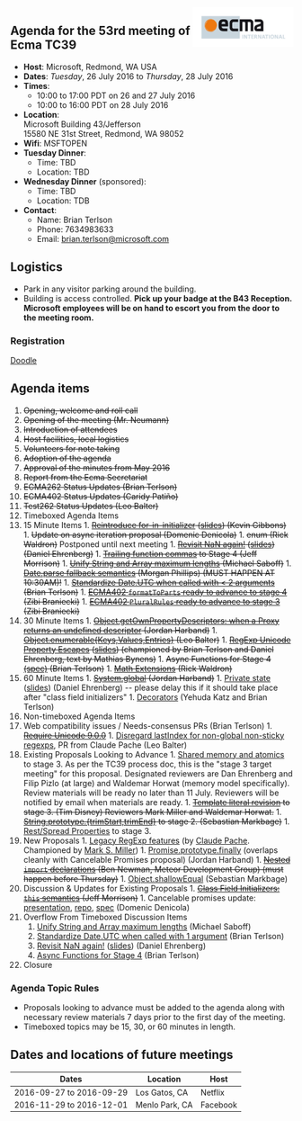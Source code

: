 <img src="../images/Ecma_RVB-003.jpg" align="right" height="70" alt="" />

## Agenda for the 53rd meeting of Ecma TC39

- **Host**: Microsoft, Redmond, WA USA
- **Dates**: *Tuesday*, 26 July 2016 to *Thursday*, 28 July 2016
- **Times**:
  - 10:00 to 17:00 PDT on 26 and 27 July 2016
  - 10:00 to 16:00 PDT on 28 July 2016
- **Location**:<br>
    Microsoft Building 43/Jefferson<br>
    15580 NE 31st Street, Redmond, WA 98052
- **Wifi**: MSFTOPEN
- **Tuesday Dinner**:
  - Time: TBD
  - Location: TBD
- **Wednesday Dinner** (sponsored):
  - Time: TBD
  - Location: TDB
- **Contact**:
  - Name: Brian Terlson
  - Phone: 7634983633
  - Email: brian.terlson@microsoft.com

## Logistics
* Park in any visitor parking around the building.
* Building is access controlled. **Pick up your badge at the B43 Reception. Microsoft employees will be on hand to escort you from the door to the meeting room.**

### Registration

[Doodle](http://doodle.com/poll/i4935fx6frut54qy)

## Agenda items

1. ~~Opening, welcome and roll call~~
  1. ~~Opening of the meeting (Mr. Neumann)~~
  1. ~~Introduction of attendees~~
  1. ~~Host facilities, local logistics~~
1. ~~Volunteers for note taking~~
1. ~~Adoption of the agenda~~
1. ~~Approval of the minutes from May 2016~~
1. ~~Report from the Ecma Secretariat~~
1. ~~ECMA262 Status Updates (Brian Terlson)~~
1. ~~ECMA402 Status Updates (Caridy Patiño)~~
1. ~~Test262 Status Updates (Leo Balter)~~
1. Timeboxed Agenda Items
  1. 15 Minute Items
    1. ~~[Reintroduce for-in-initializer](https://github.com/tc39/ecma262/pull/614) ([slides](https://docs.google.com/presentation/d/19LVVdCHfokJWQnNvkyu8M2vdpMAz8yIE1wB8yK7hLB4/edit#slide=id.gc6f980f91_0_0)) (Kevin Gibbons)~~
    1. ~~Update on async iteration proposal (Domenic Denicola)~~
    1. ~~enum (Rick Waldron)~~ Postponed until next meeting
    1. ~~[Revisit NaN again!](https://github.com/tc39/ecma262/issues/635) ([slides](https://docs.google.com/presentation/d/1eqimbmVpMZET_5H9NacVkXGP2WNATg8bXWi3Ky2bsGo/edit)) (Daniel Ehrenberg)~~
    1. ~~[Trailing function commas](https://github.com/jeffmo/es-trailing-function-commas) to Stage 4 (Jeff Morrison)~~
    1. ~~[Unify String and Array maximum lengths](https://github.com/tc39/ecma262/pull/641) (Michael Saboff)~~
    1. ~~[Date.parse fallback semantics](https://github.com/mrrrgn/proposal-date-time-string-format) (Morgan Phillips) (MUST HAPPEN AT 10:30AM)!~~
    1. ~~[Standardize Date.UTC when called with < 2 arguments](https://github.com/tc39/ecma262/pull/642) (Brian Terlson)~~
    1. ~~[ECMA402 `formatToParts` ready to advance to stage 4](https://github.com/tc39/ecma402/pull/64) (Zibi Braniecki)~~
    1. ~~[ECMA402 `PluralRules` ready to advance to stage 3](https://github.com/tc39/proposal-intl-plural-rules) (Zibi Braniecki)~~
  1. 30 Minute Items
    1. ~~[Object.getOwnPropertyDescriptors: when a Proxy returns an undefined descriptor](https://github.com/tc39/ecma262/pull/593) (Jordan Harband)~~
    1. ~~[Object.enumerable{Keys,Values,Entries}](https://github.com/leobalter/object-enumerables) (Leo Balter)~~
    1. ~~[RegExp Unicode Property Escapes](https://github.com/mathiasbynens/es-regex-unicode-property-escapes) ([slides](https://docs.google.com/presentation/d/1o31S9RqDdkoWW2zfPMNIZdPDIp25Rr0-XW0gro_cskk/edit)) (championed by Brian Terlson and Daniel Ehrenberg, text by Mathias Bynens)~~
    1. ~~Async Functions for Stage 4 [(spec)](https://tc39.github.io/ecmascript-asyncawait) (Brian Terlson)~~
    1. ~~[Math Extensions](https://github.com/rwaldron/proposal-math-extensions) (Rick Waldron)~~
  1. 60 Minute Items
    1. ~~[System.global](https://github.com/tc39/proposal-global) (Jordan Harband)~~
    1. [Private state](https://github.com/tc39/proposal-private-fields) ([slides](https://docs.google.com/presentation/d/1RM_DEWAYh8PmJRt02IunIRaUNjlwprXF3yPW6NltuMA/edit)) (Daniel Ehrenberg) -- please delay this if it should take place after "class field initializers"
    1. [Decorators](http://tc39.github.io/proposal-decorators/) (Yehuda Katz and Brian Terlson)
1. Non-timeboxed Agenda Items
  1. Web compatibility issues / Needs-consensus PRs (Brian Terlson)
    1. ~~[Require Unicode 9.0.0](https://github.com/tc39/ecma262/pull/620)~~
    1. [Disregard lastIndex for non-global non-sticky regexps](https://github.com/tc39/ecma262/pull/627), PR from Claude Pache (Leo Balter)
  1. Existing Proposals Looking to Advance
    1. [Shared memory and atomics](https://github.com/tc39/ecmascript_sharedmem) to stage 3.  As per the TC39 process doc, this is the "stage 3 target meeting" for this proposal.  Designated reviewers are Dan Ehrenberg and Filip Pizlo (at large) and Waldemar Horwat (memory model specifically).  Review materials will be ready no later than 11 July.  Reviewers will be notified by email when materials are ready.
    1. ~~[Template literal revision](https://tc39.github.io/proposal-template-literal-revision/) to stage 3. (Tim Disney) Reviewers Mark Miller and Waldemar Horwat.~~
    1. ~~[String.prototype.{trimStart,trimEnd}](https://sebmarkbage.github.io/ecmascript-string-left-right-trim/) to stage 2. (Sebastian Markbage)~~
    1. [Rest/Spread Properties](http://sebmarkbage.github.io/ecmascript-rest-spread/) to stage 3.
  1. New Proposals
    1. [Legacy RegExp features](https://github.com/claudepache/es-regexp-legacy-static-properties) (by [Claude Pache](https://github.com/claudepache). Championed by [Mark S. Miller](https://github.com/erights))
    1. [Promise.prototype.finally](https://github.com/ljharb/proposal-promise-finally) (overlaps cleanly with Cancelable Promises proposal) (Jordan Harband)
    1. ~~[Nested `import` declarations](https://github.com/tc39/ecma262/pull/646) (Ben Newman, Meteor Development Group) (must happen before Thursday)~~
    1. [Object.shallowEqual](https://github.com/sebmarkbage/ecmascript-shallow-equal) (Sebastian Markbage)
  1. Discussion & Updates for Existing Proposals
    1. ~~[Class Field Initializers: `this` semantics](https://github.com/jeffmo/es-class-fields-and-static-properties/issues/34) (Jeff Morrison)~~
    1. Cancelable promises update: [presentation](https://docs.google.com/presentation/d/1kSY7X1ymw5f2oatDrZaMJh4Z_wpd0ynZIimhUyqhbrY/edit?usp=sharing), [repo](https://github.com/domenic/cancelable-promise), [spec](https://domenic.github.io/cancelable-promise/) (Domenic Denicola)
1. Overflow From Timeboxed Discussion Items
    1. [Unify String and Array maximum lengths](https://github.com/tc39/ecma262/pull/641) (Michael Saboff)
    1. [Standardize Date.UTC when called with 1 argument](https://github.com/tc39/ecma262/pull/642) (Brian Terlson)
    1. [Revisit NaN again!](https://github.com/tc39/ecma262/issues/635) ([slides](https://docs.google.com/presentation/d/1eqimbmVpMZET_5H9NacVkXGP2WNATg8bXWi3Ky2bsGo/edit)) (Daniel Ehrenberg)
    1. [Async Functions for Stage 4](https://tc39.github.io/ecmascript-asyncawait) (Brian Terlson)
1. Closure

### Agenda Topic Rules

* Proposals looking to advance must be added to the agenda along with necessary review materials 7 days prior to the first day of the meeting.
* Timeboxed topics may be 15, 30, or 60 minutes in length.

## Dates and locations of future meetings

| Dates                    | Location          | Host       |
|--------------------------|-------------------|------------|
| 2016-09-27 to 2016-09-29 | Los Gatos, CA     | Netflix    |
| 2016-11-29 to 2016-12-01 | Menlo Park, CA    | Facebook   |
